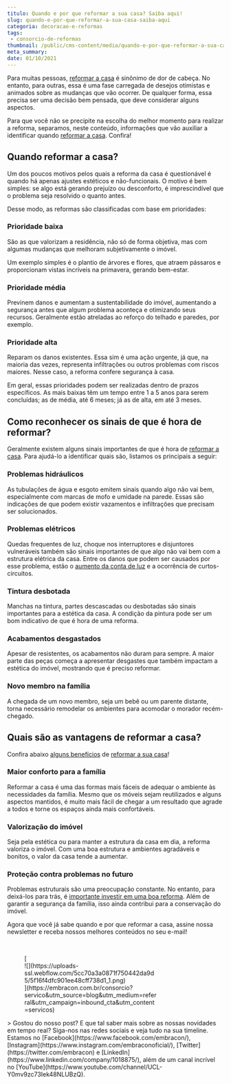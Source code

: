 ```yaml
---
titulo: Quando e por que reformar a sua casa? Saiba aqui!
slug: quando-e-por-que-reformar-a-sua-casa-saiba-aqui
categoria: decoracao-e-reformas
tags:
 - consorcio-de-reformas
thumbnail: /public/cms-content/media/quando-e-por-que-reformar-a-sua-casa-saiba-aqui.jpeg
meta_summary: 
date: 01/10/2021
---
```

Para muitas pessoas, [reformar a casa](https://www.embracon.com.br/blog/quer-reformar-sua-casa-nos-temos-5-dicas-para-voce-se-inspirar) é sinônimo de dor de cabeça. No entanto, para outras, essa é uma fase carregada de desejos otimistas e animados sobre as mudanças que vão ocorrer. De qualquer forma, essa precisa ser uma decisão bem pensada, que deve considerar alguns aspectos.

Para que você não se precipite na escolha do melhor momento para realizar a reforma, separamos, neste conteúdo, informações que vão auxiliar a identificar quando [reformar a casa](https://www.embracon.com.br/blog/consorcio-de-servicos-para-reformas-e-decoracao). Confira!

Quando reformar a casa?
-----------------------

Um dos poucos motivos pelos quais a reforma da casa é questionável é quando há apenas ajustes estéticos e não-funcionais. O motivo é bem simples: se algo está gerando prejuízo ou desconforto, é imprescindível que o problema seja resolvido o quanto antes.

Desse modo, as reformas são classificadas com base em prioridades:

### Prioridade baixa

São as que valorizam a residência, não só de forma objetiva, mas com algumas mudanças que melhoram subjetivamente o imóvel.

Um exemplo simples é o plantio de árvores e flores, que atraem pássaros e proporcionam vistas incríveis na primavera, gerando bem-estar.

### Prioridade média

Previnem danos e aumentam a sustentabilidade do imóvel, aumentando a segurança antes que algum problema aconteça e otimizando seus recursos. Geralmente estão atreladas ao reforço do telhado e paredes, por exemplo.

### Prioridade alta

Reparam os danos existentes. Essa sim é uma ação urgente, já que, na maioria das vezes, representa infiltrações ou outros problemas com riscos maiores. Nesse caso, a reforma confere segurança à casa.

Em geral, essas prioridades podem ser realizadas dentro de prazos específicos. As mais baixas têm um tempo entre 1 a 5 anos para serem concluídas; as de média, até 6 meses; já as de alta, em até 3 meses.

Como reconhecer os sinais de que é hora de reformar?
----------------------------------------------------

Geralmente existem alguns sinais importantes de que é hora de [reformar a casa](https://www.embracon.com.br/blog/quer-reformar-sua-casa-nos-temos-5-dicas-para-voce-se-inspirar). Para ajudá-lo a identificar quais são, listamos os principais a seguir:

### Problemas hidráulicos

As tubulações de água e esgoto emitem sinais quando algo não vai bem, especialmente com marcas de mofo e umidade na parede. Essas são indicações de que podem existir vazamentos e infiltrações que precisam ser solucionados.

### Problemas elétricos

Quedas frequentes de luz, choque nos interruptores e disjuntores vulneráveis também são sinais importantes de que algo não vai bem com a estrutura elétrica da casa. Entre os danos que podem ser causados por esse problema, estão o [aumento da conta de luz](https://www.embracon.com.br/blog/5-dicas-indispensaveis-para-voce-economizar-energia-eletrica) e a ocorrência de curtos-circuitos.

### Tintura desbotada

Manchas na tintura, partes descascadas ou desbotadas são sinais importantes para a estética da casa. A condição da pintura pode ser um bom indicativo de que é hora de uma reforma.

### Acabamentos desgastados

Apesar de resistentes, os acabamentos não duram para sempre. A maior parte das peças começa a apresentar desgastes que também impactam a estética do imóvel, mostrando que é preciso reformar.

### Novo membro na família

A chegada de um novo membro, seja um bebê ou um parente distante, torna necessário remodelar os ambientes para acomodar o morador recém-chegado.

Quais são as vantagens de reformar a casa?
------------------------------------------

Confira abaixo [alguns benefícios](https://www.embracon.com.br/blog/conheca-o-consorcio-para-reforma-e-confira-as-vantagens) de [reformar a sua casa](https://www.embracon.com.br/blog/quer-reformar-sua-casa-nos-temos-5-dicas-para-voce-se-inspirar)!

### Maior conforto para a família

Reformar a casa é uma das formas mais fáceis de adequar o ambiente às necessidades da família. Mesmo que os móveis sejam reutilizados e alguns aspectos mantidos, é muito mais fácil de chegar a um resultado que agrade a todos e torne os espaços ainda mais confortáveis.

### Valorização do imóvel

Seja pela estética ou para manter a estrutura da casa em dia, a reforma valoriza o imóvel. Com uma boa estrutura e ambientes agradáveis e bonitos, o valor da casa tende a aumentar.

### Proteção contra problemas no futuro

Problemas estruturais são uma preocupação constante. No entanto, para deixá-los para trás, é [importante investir em uma boa reforma](https://www.embracon.com.br/blog/conheca-o-consorcio-para-reforma-e-confira-as-vantagens). Além de garantir a segurança da família, isso ainda contribui para a conservação do imóvel.

Agora que você já sabe quando e por que reformar a casa, assine nossa newsletter e receba nossos melhores conteúdos no seu e-mail!

‍

<figure class="w-richtext-figure-type-image w-richtext-align-center" style="max-width:310px">[<div>![](https://uploads-ssl.webflow.com/5cc70a3a0871f750442da9d5/5f16f4dfc901ee48cff738d1_1.png)</div>](https://embracon.com.br/consorcio?servico&utm_source=blog&utm_medium=referral&utm_campaign=inbound_cta&utm_content=servicos)</figure>> Gostou do nosso post? E que tal saber mais sobre as nossas novidades em tempo real? Siga-nos nas redes sociais e veja tudo na sua timeline. Estamos no [Facebook](https://www.facebook.com/embracon/), [Instagram](https://www.instagram.com/embraconoficial/), [Twitter](https://twitter.com/embracon) e [LinkedIn](https://www.linkedin.com/company/1018875/), além de um canal incrível no [YouTube](https://www.youtube.com/channel/UCL-Y0mv9zc73Iek48NLUBzQ).
